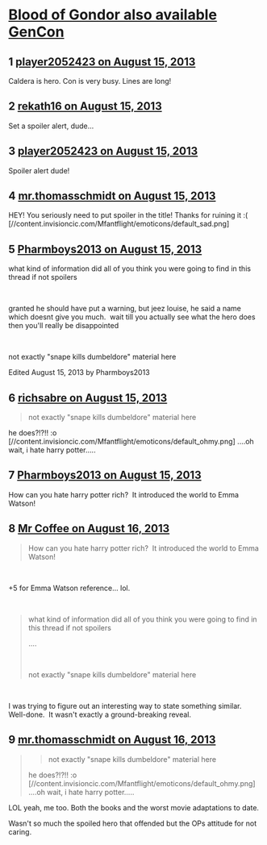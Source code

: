 # [Blood of Gondor also available GenCon](https://community.fantasyflightgames.com/topic/88540-blood-of-gondor-also-available-gencon/)

## 1 [player2052423 on August 15, 2013](https://community.fantasyflightgames.com/topic/88540-blood-of-gondor-also-available-gencon/?do=findComment&comment=840622)

Caldera is hero. Con is very busy. Lines are long!

## 2 [rekath16 on August 15, 2013](https://community.fantasyflightgames.com/topic/88540-blood-of-gondor-also-available-gencon/?do=findComment&comment=840707)

Set a spoiler alert, dude...

## 3 [player2052423 on August 15, 2013](https://community.fantasyflightgames.com/topic/88540-blood-of-gondor-also-available-gencon/?do=findComment&comment=841051)

Spoiler alert dude!

## 4 [mr.thomasschmidt on August 15, 2013](https://community.fantasyflightgames.com/topic/88540-blood-of-gondor-also-available-gencon/?do=findComment&comment=841122)

HEY! You seriously need to put spoiler in the title! Thanks for ruining it :( [//content.invisioncic.com/Mfantflight/emoticons/default_sad.png]

## 5 [Pharmboys2013 on August 15, 2013](https://community.fantasyflightgames.com/topic/88540-blood-of-gondor-also-available-gencon/?do=findComment&comment=841137)

what kind of information did all of you think you were going to find in this thread if not spoilers

 

granted he should have put a warning, but jeez louise, he said a name which doesnt give you much.  wait till you actually see what the hero does then you'll really be disappointed 

 

not exactly "snape kills dumbeldore" material here

Edited August 15, 2013 by Pharmboys2013

## 6 [richsabre on August 15, 2013](https://community.fantasyflightgames.com/topic/88540-blood-of-gondor-also-available-gencon/?do=findComment&comment=841155)

> not exactly "snape kills dumbeldore" material here

he does?!?!! :o [//content.invisioncic.com/Mfantflight/emoticons/default_ohmy.png] ....oh wait, i hate harry potter.....

## 7 [Pharmboys2013 on August 15, 2013](https://community.fantasyflightgames.com/topic/88540-blood-of-gondor-also-available-gencon/?do=findComment&comment=841162)

How can you hate harry potter rich?  It introduced the world to Emma Watson!

## 8 [Mr Coffee on August 16, 2013](https://community.fantasyflightgames.com/topic/88540-blood-of-gondor-also-available-gencon/?do=findComment&comment=841274)

> How can you hate harry potter rich?  It introduced the world to Emma Watson!

 

+5 for Emma Watson reference... lol.

 

> what kind of information did all of you think you were going to find in this thread if not spoilers
> 
> ....
> 
>  
> 
> not exactly "snape kills dumbeldore" material here

 

I was trying to figure out an interesting way to state something similar.  Well-done.  It wasn't exactly a ground-breaking reveal.

## 9 [mr.thomasschmidt on August 16, 2013](https://community.fantasyflightgames.com/topic/88540-blood-of-gondor-also-available-gencon/?do=findComment&comment=841528)

> > not exactly "snape kills dumbeldore" material here
> 
> he does?!?!! :o [//content.invisioncic.com/Mfantflight/emoticons/default_ohmy.png] ....oh wait, i hate harry potter.....

LOL yeah, me too. Both the books and the worst movie adaptations to date.

Wasn't so much the spoiled hero that offended but the OPs attitude for not caring.

